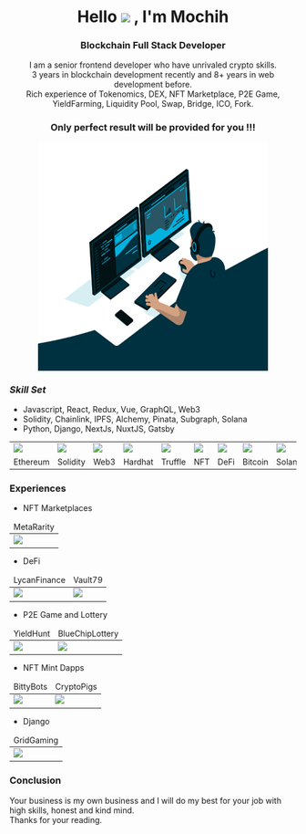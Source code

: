 
<div align="center">
<h1 align="center">Hello <img src="https://media.giphy.com/media/hvRJCLFzcasrR4ia7z/giphy.gif" width="30px"> , I'm Mochih </h1>

### Blockchain Full Stack Developer
I am a senior frontend developer who have unrivaled crypto skills.  
3 years in blockchain development recently and 8+ years in web development before.  
Rich experience of Tokenomics, DEX, NFT Marketplace, P2E Game, YieldFarming, Liquidity Pool, Swap, Bridge, ICO, Fork.  
<h3>Only perfect result will be provided for you !!! </h3>   

<img align="center" alt="GIF" src="code.gif?raw=true" width="80%" height="400"/>
</div>

### **_Skill Set_**
- Javascript, React, Redux, Vue, GraphQL, Web3
- Solidity, Chainlink, IPFS, Alchemy, Pinata, Subgraph, Solana 
- Python, Django, NextJs, NuxtJS, Gatsby

<table>
  <tr>
      <td><img src="https://github.com/rdmochih/rdmochih/blob/main/icons/icon_ethereum.png?raw=true" width="200"></td>
      <td><img src="https://github.com/rdmochih/rdmochih/blob/main/icons/icon_solidity.png?raw=true" width="200"></td>
      <td><img src="https://github.com/rdmochih/rdmochih/blob/main/icons/icon_web3.png?raw=true" width="200"></td>
      <td><img src="https://github.com/rdmochih/rdmochih/blob/main/icons/icon_hardhat.png?raw=true" width="200"></td>
      <td><img src="https://github.com/rdmochih/rdmochih/blob/main/icons/icon_truffle.png?raw=true" width="200"></td>
      <td><img src="https://github.com/rdmochih/rdmochih/blob/main/icons/icon_nft.png?raw=true" width="200"></td>
      <td><img src="https://github.com/rdmochih/rdmochih/blob/main/icons/icon_defi.png?raw=true" width="200"></td>
      <td><img src="https://github.com/rdmochih/rdmochih/blob/main/icons/icon_bitcoin.png?raw=true" width="200"></td>
      <td><img src="https://github.com/rdmochih/rdmochih/blob/main/icons/icon_solana.png?raw=true" width="200"></td>
      <td><img src="https://cdn.iconscout.com/icon/free/png-128/node-1174925.png" width="200"></td>
      <td><img src="https://cdn.iconscout.com/icon/free/png-128/react-1175109.png" width="200"></td>
      <td><img src="https://cdn.iconscout.com/icon/free/png-128/vue-282497.png" width="200"></td>
  </tr> 
  <tr>
    <td>Ethereum</td>
    <td>Solidity</td>
    <td>Web3</td>
    <td>Hardhat</td>
    <td>Truffle</td>
    <td>NFT</td>
    <td>DeFi</td>
    <td>Bitcoin</td>
    <td>Solana</td>
    <td>Node</td>
    <td>React</td>
    <td>Vue</td>
  </tr> 
</table>

### Experiences
- NFT Marketplaces
<table>
    <thead align="center">
        <tr>
            <td>MetaRarity</td>
        </tr>
    </thead>
    <tr>
        <td>
            <a href="https://metararity.com/" target='_blank'>
                <img src="https://github.com/rdmochih/rdmochih/blob/main/projects/metararity.png?raw=true" width="200">
            </a>
        </td>          
    </tr>
</table>

- DeFi
<table>
    <thead align="center">
        <tr>
            <td>LycanFinance</td>
            <td>Vault79</td>       
        </tr>
    </thead>
    <tr>
        <td>
            <a href="https://lycanfinance.vercel.app/" target='_blank'>
                <img src="https://github.com/rdmochih/rdmochih/blob/main/projects/lycanfinance.png?raw=true" width="200">
            </a>
        </td>
        <td>
            <a href="https://vault79.on.fleek.co/" target='_blank'>
                <img src="https://github.com/rdmochih/rdmochih/blob/main/projects/vault79.png?raw=true" width="200">
            </a>
        </td>         
    </tr>  
</table>

- P2E Game and Lottery
<table>
    <thead align="center">
        <tr>
            <td>YieldHunt</td>       
            <td>BlueChipLottery</td>       
        </tr>
    </thead>
    <tr>
        <td>
            <a href="https://yieldhunt.game/phase1" target='_blank'>
                <img src="https://github.com/rdmochih/rdmochih/blob/main/projects/yieldhunt.png?raw=true" width="200">
            </a>
        </td>   
        <td>
            <a href="https://bluechiplottery.com/" target='_blank'>
                <img src="https://github.com/rdmochih/rdmochih/blob/main/projects/bcl.png?raw=true" width="200">
            </a>
        </td>   
    </tr>  
</table>

- NFT Mint Dapps
<table>
    <thead align="center">
        <tr>
            <td>BittyBots</td>
            <td>CryptoPigs</td>         
        </tr>
    </thead>
    <tr>
        <td>
            <a href="https://avaxies.vercel.app/" target='_blank'>
                <img src="https://github.com/rdmochih/rdmochih/blob/main/projects/bittybots.png?raw=true" width="200">
            </a>
        </td>
        <td>
            <a href="https://cryptopigs.one/" target='_blank'>
                <img src="https://github.com/rdmochih/rdmochih/blob/main/projects/CryptoPig.png?raw=true" width="200">
            </a>
        </td>         
    </tr>  
</table>

- Django
<table>
    <thead align="center">
        <tr>
            <td>GridGaming</td>    
        </tr>
    </thead>
    <tr>
        <td>
            <a href="https://www.gridgaming.io/" target='_blank'>
                <img src="https://github.com/rdmochih/rdmochih/blob/main/projects/gridgaming.png?raw=true" width="200">
            </a>
        </td>         
    </tr>  
</table>


### Conclusion
Your business is my own business and I will do my best for your job with high skills, honest and kind mind.  
Thanks for your reading.  
